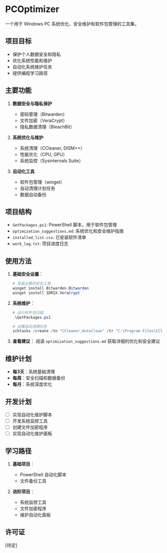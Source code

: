 # PCOptimizer

一个用于 Windows PC 系统优化、安全维护和软件包管理的工具集。

## 项目目标

- 保护个人数据安全和隐私
- 优化系统性能和维护
- 自动化系统维护任务
- 提供编程学习路径

## 主要功能

1. **数据安全与隐私保护**
   - 密码管理（Bitwarden）
   - 文件加密（VeraCrypt）
   - 隐私数据清理（BleachBit）

2. **系统优化与维护**
   - 系统清理（CCleaner, DISM++）
   - 性能优化（CPU, GPU）
   - 系统监控（Sysinternals Suite）

3. **自动化工具**
   - 软件包管理（winget）
   - 自动清理计划任务
   - 数据自动备份

## 项目结构

- `GetPackages.ps1`: PowerShell 脚本，用于软件包管理
- `optimization_suggestions.md`: 系统优化和安全维护指南
- `installed_list.csv`: 已安装软件清单
- `work_log.txt`: 项目进度日志

## 使用方法

1. **基础安全设置**：
   ```powershell
   # 安装必要的安全工具
   winget install Bitwarden.Bitwarden
   winget install IDRIX.VeraCrypt
   ```

2. **系统维护**：
   ```powershell
   # 运行软件包扫描
   .\GetPackages.ps1
   
   # 设置自动清理任务
   schtasks /create /tn "CCleaner_AutoClean" /tr "C:\Program Files\CCleaner\CCleaner.exe /AUTO" /sc daily /mo 3
   ```

3. **查看建议**：
   阅读 `optimization_suggestions.md` 获取详细的优化和安全建议

## 维护计划

- **每3天**：系统基础清理
- **每周**：安全扫描和数据备份
- **每月**：系统深度优化

## 开发计划

- [ ] 实现自动化维护脚本
- [ ] 开发系统监控工具
- [ ] 创建文件加密程序
- [ ] 实现自动化维护面板

## 学习路径

1. **基础项目**：
   - PowerShell 自动化脚本
   - 文件备份工具

2. **进阶项目**：
   - 系统监控工具
   - 文件加密程序
   - 维护自动化面板

## 许可证

[待定] 